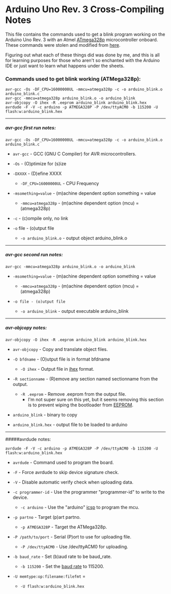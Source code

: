 # Arduino Uno Rev. 3 Cross-Compiling Notes

This file contains the commands used to get a blink program working on the Arduino Uno Rev. 3 with
an Atmel [ATmega328p](http://www.atmel.com/devices/ATMEGA328P.aspx) microcontroller onboard. These commands were stolen and modified from
[here](https://balau82.wordpress.com/2011/03/29/programming-arduino-uno-in-pure-c/).

Figuring out what each of these things did was done by me, and this is all for learning purposes for those who aren't so enchanted with the Arduino IDE or just want to learn what happens
under the sheets.


### Commands used to get blink working (ATMega328p):

```
avr-gcc -Os -DF_CPU=16000000UL -mmcu=atmega328p -c -o arduino_blink.o arduino_blink.c
avr-gcc -mmcu=atmega328p arduino_blink.o -o arduino_blink
avr-objcopy -O ihex -R .eeprom arduino_blink arduino_blink.hex
avrdude -F -V -c arduino -p ATMEGA328P -P /dev/ttyACM0 -b 115200 -U flash:w:arduino_blink.hex
```

---

##### avr-gcc first run notes:

`avr-gcc -Os -DF_CPU=16000000UL -mmcu=atmega328p -c -o arduino_blink.o arduino_blink.c`

- `avr-gcc` - GCC (GNU C Compiler) for AVR microcontrollers.


- `-Os` - (O)ptimize for (s)ize


- `-DXXXX` - (D)efine XXXX
  - `-DF_CPU=16000000UL` - CPU Frequency


- `-msomething=value` - (m)achine dependent option something = value
  - `-mmcu=atmega328p` - (m)achine dependent option (mcu) = (atmega328p)


- `-c` - (c)ompile only, no link


- `-o` file - (o)utput file
  - `-o arduino_blink.o` - output object arduino_blink.o

---

##### avr-gcc second run notes:

`avr-gcc -mmcu=atmega328p arduino_blink.o -o arduino_blink`


- `-msomething=value` - (m)achine dependent option something = value
  - `-mmcu=atmega328p` - (m)achine dependent option (mcu) = (atmega328p)


- `-o file - (o)utput file`
  - `-o arduino_blink` - output executable arduino_blink

---

##### avr-objcopy notes:

`avr-objcopy -O ihex -R .eeprom arduino_blink arduino_blink.hex`

- `avr-objcopy` - Copy and translate object files.


- `-O bfdname` - (O)utput file is in format bfdname
  - `-O ihex` - Output file in [ihex](https://en.wikipedia.org/wiki/Intel_HEX)
  format.


- `-R sectionname` - (R)emove any section named sectionname from the output.
  - `-R .eeprom` - Remove .eeprom from the output file.
    - I'm not super sure on this yet, but it seems removing this
      section is to prevent wiping the bootloader from
      [EEPROM](https://en.wikipedia.org/wiki/EEPROM).


- `arduino_blink` - binary to copy


- `arduino_blink.hex` - output file to be loaded to arduino

---


#####avrdude notes:

`avrdude -F -V -c arduino -p ATMEGA328P -P /dev/ttyACM0 -b 115200 -U flash:w:arduino_blink.hex`

- `avrdude` - Command used to program the board.


- `-F` - Force avrdude to skip device signature check.


- `-V` - Disable automatic verify check when uploading data.


- `-c programmer-id` - Use the programmer "programmer-id" to write to the device.
  - `-c arduino` - Use the "arduino" [icsp](https://en.wikipedia.org/wiki/In-system_programming) to program the mcu.


- `-p partno` - Target (p)art partno.
  - `-p ATMEGA328P` - Target the ATMega328p.


- `-P /path/to/port` - Serial (P)ort to use for uploading file.
  - `-P /dev/ttyACM0` - Use /dev/ttyACM0 for uploading.


- `-b baud_rate` - Set (b)aud rate to be baud_rate.
  - `-b 115200` - Set the [baud rate](https://en.wikipedia.org/wiki/Symbol_rate) to 115200.


- `-U memtype:op:filename:filefmt` =
  - `-U flash:w:arduino_blink.hex`
